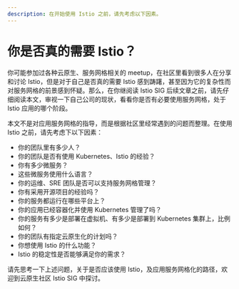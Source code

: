 ```yaml
---
description: 在开始使用 Istio 之前，请先考虑以下因素。
---
```


# 你是否真的需要 Istio？

你可能参加过各种云原生、服务网格相关的 meetup，在社区里看到很多人在分享和讨论  Istio，但是对于自己是否真的需要 Istio 感到踌躇，甚至因为它的复杂性而对服务网格的前景感到怀疑。那么，在你继阅读 Istio SIG  后续文章之前，请先仔细阅读本文，审视一下自己公司的现状，看看你是否有必要使用服务网格，处于 Istio 应用的哪个阶段。

本文不是对应用服务网格的指导，而是根据社区里经常遇到的问题而整理。在使用 Istio 之前，请先考虑下以下因素：

* 你的团队里有多少人？
* 你的团队是否有使用 Kubernetes、Istio 的经验？
* 你有多少微服务？
* 这些微服务使用什么语言？
* 你的运维、SRE 团队是否可以支持服务网格管理？
* 你有采用开源项目的经验吗？
* 你的服务都运行在哪些平台上？
* 你的应用已经容器化并使用 Kubernetes 管理了吗？
* 你的服务有多少是部署在虚拟机、有多少是部署到 Kubernetes 集群上，比例如何？
* 你的团队有指定云原生化的计划吗？
* 你想使用 Istio 的什么功能？
* Istio 的稳定性是否能够满足你的需求？

请先思考一下上述问题，关于是否应该使用 Istio，及应用服务网格化的路径，欢迎到云原生社区 Istio SIG 中探讨。

